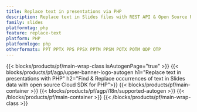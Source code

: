 ```yaml
---
title: Replace text in presentations via PHP
description: Replace text in Slides files with REST API & Open Source PHP SDK
family: slides
platformtag: php
feature: replace-text
platform: PHP
platformlogo: php
otherformats: PPT PPTX PPS PPSX PPTM PPSM POTX POTM ODP OTP
---
```


{{< blocks/products/pf/main-wrap-class isAutogenPage="true" >}}
{{< blocks/products/pf/agp/upper-banner-logo-autogen h1="Replace text in presentations with PHP" h2="Find & Replace occurrences of text in Slides data with open source Cloud SDK for PHP">}}
{{< blocks/products/pf/main-container >}}
{{< blocks/products/pf/agp/i18n/supported-autogen >}}
{{< /blocks/products/pf/main-container >}}
{{< /blocks/products/pf/main-wrap-class >}}